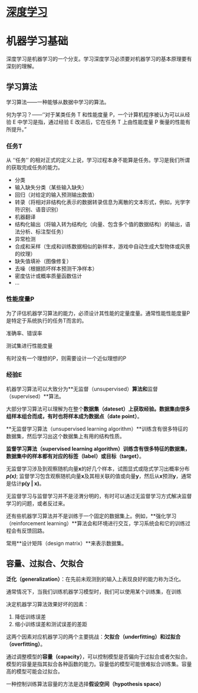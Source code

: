 # [深度学习](https://github.com/exacity/deeplearningbook-chinese)

# 机器学习基础

深度学习是机器学习的一个分支。学习深度学习必须要对机器学习的基本原理要有深刻的理解。

## 学习算法

学习算法——一种能够从数据中学习的算法。

何为学习？——‘‘对于某类任务 T 和性能度量 P，一个计算机程序被认为可以从经验 E 中学习是指，通过经验 E 改进后，它在任务 T 上由性能度量 P 衡量的性能有所提升。”

### 任务T

从 ‘‘任务’’ 的相对正式的定义上说，学习过程本身不能算是任务。学习是我们所谓的获取完成任务的能力。

- 分类
- 输入缺失分类（某些输入缺失）
- 回归（对给定的输入预测输出数值）
- 转录（将相对非结构化表示的数据转录信息为离散的文本形式，例如，光学字符识别、语音识别）
- 机器翻译
- 结构化输出（将输入转为结构化（向量、包含多个值的数据结构）的输出，语法分析、标注型任务）
- 异常检测
- 合成和采样（生成和训练数据相似的新样本，游戏中自动生成大型物体或风景的纹理）
- 缺失值填补（图像修复）
- 去噪（根据损坏样本预测干净样本）
- 密度估计或概率质量函数估计
- …

### 性能度量P

为了评估机器学习算法的能力，必须设计其性能的定量度量。通常性能性能度量P是特定于系统执行的任务T而言的。

准确率、错误率

测试集进行性能度量

有时没有一个理想的P，则需要设计一个近似理想的P

### 经验E

机器学习算法可以大致分为**无监督（unsupervised）**算法和**监督（supervised）**算法。

大部分学习算法可以理解为在整个**数据集（dateset）**上获取经验。数据集由很多组样本组合而成，有时也将样本成为**数据点（date point）**。

**无监督学习算法（unsupervised learning algorithm）**训练含有很多特征的数据集，然后学习出这个数据集上有用的结构性质。

**监督学习算法（supervised learning algorithm）**训练含有很多特征的数据集，数据集中的样本都有对应的**标签（label）**或**目标（target）**。

无监督学习涉及到观察随机向量**x**的好几个样本，试图显式或隐式学习出概率分布***p(x)***; 监督学习包含观察随机向量**x**及其相关联的值或向量**y**，然后从**x**预测**y**，通常是估计**p(y | x)**。

无监督学习与监督学习并不是泾渭分明的，有时可以通过无监督学习方式解决监督学习的问题，或者反过来。

还有些机器学习算法并不是训练于一个固定的数据集上。例如，**强化学习（reinforcement learning）**算法会和环境进行交互，学习系统会和它的训练过程会有反馈回路。

常用**设计矩阵（design matrix）**来表示数据集。

## 容量、过拟合、欠拟合

**泛化（generalization）**：在先前未观测到的输入上表现良好的能力称为泛化。

通常情况下，当我们训练机器学习模型时，我们可以使用某个训练集，在训练

决定机器学习算法效果好坏的因素：

1. 降低训练误差
2. 缩小训练误差和测试误差的差距

这两个因素对应机器学习的两个主要挑战：**欠拟合（underfitting）**和**过拟合（overfitting）**。

通过调整模型的**容量（capacity）**，可以控制模型是否偏向于过拟合或者欠拟合。模型的容量是指其拟合各种函数的能力。容量低的模型可能很难拟合训练集。容量高的模型可能会过拟合。

一种控制训练算法容量的方法是选择**假设空间（hypothesis space）**